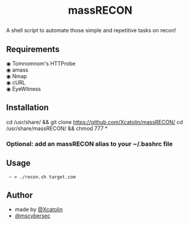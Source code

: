 # <p align='center'> massRECON </p>
A shell script to automate those simple and repetitive tasks on recon!

## Requirements
◉ Tomnomnom's HTTProbe <br>
◉ amass <br>
◉ Nmap <br>
◉ cURL <br>
◉ EyeWitness <br>


## Installation
cd /usr/share/ && git clone https://github.com/Xcatolin/massRECON/
cd /usr/share/massRECON/ && chmod 777 *
### Optional: add an massRECON alias to your ~/.bashrc file 

## Usage
`` ~ > ./recon.sh target.com``

## Author
* made by [@Xcatolin](https://linkedin.com/in/matheus-ab/)
* [@mscybersec](https://instagram.com/mscybersec/)
